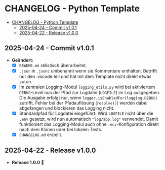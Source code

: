 # CHANGELOG - Python Template

- [CHANGELOG - Python Template](#changelog---python-template)
  - [2025-04-24 - Commit v1.0.1](#2025-04-24---commit-v101)
  - [2025-04-22 - Release v1.0.0](#2025-04-22---release-v100)

## 2025-04-24 - Commit v1.0.1  

- **Geändert:**  
  - [X] `README.md` stilistisch überarbeitet.
  - [x] `.json` in `.jsonc` umbenannt wenn sie Kommentare enthalten. Betrifft nur den .vscode teil und hat mit dem Template nicht direkt etwas zutun.  
  - [x] Im zentralen Logging-Modul `logging_utils.py` wird bei aktiviertem `DEBUG`-Level nun der Pfad zur Logdatei (`LOGFILE`) im Log ausgegeben. Die Ausgabe erfolgt nur, wenn `logger.isEnabledFor(logging.DEBUG)` zutrifft. Fehler bei der Pfadauflösung (`resolve()`) werden dabei abgefangen und blockieren das Logging nicht.  
  - [x] Standardpfad für Logdatei eingeführt: Wird `LOGFILE` nicht über die `.env` gesetzt, wird nun automatisch `"log/app.log"` verwendet. Damit funktioniert das Logging-Modul auch ohne `.env`-Konfiguration direkt nach dem Klonen oder bei lokalen Tests.  
  - [x] `CHANGELOG.md` erstellt.  

## 2025-04-22 - Release v1.0.0  

- **Release 1.0.0** 🚀  
